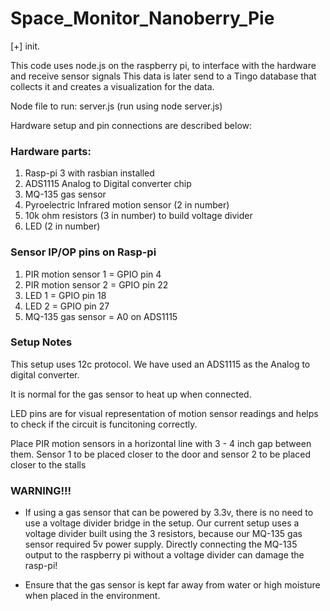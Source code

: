 # Space_Monitor_Nanoberry_Pie
[+] init. 


This code uses node.js on the raspberry pi, to interface with the hardware and receive sensor signals
This data is later send to a Tingo database that collects it and creates a visualization for the data.

Node file to run: server.js (run using node server.js)


Hardware setup and pin connections are described below:

### Hardware parts:

1. Rasp-pi 3 with rasbian installed
2. ADS1115 Analog to Digital converter chip
3. MQ-135 gas sensor
4. Pyroelectric Infrared motion sensor (2 in number)
5. 10k ohm resistors (3 in number) to build voltage divider
6. LED (2 in number)


### Sensor IP/OP pins on Rasp-pi

1. PIR motion sensor 1 			= GPIO pin 4
2. PIR motion sensor 2 			= GPIO pin 22
3. LED 1 						= GPIO pin 18
4. LED 2 						= GPIO pin 27
5. MQ-135 gas sensor 			= A0 on ADS1115


### Setup Notes

This setup uses 12c protocol. We have used an ADS1115 as the Analog to digital converter.

It is normal for the gas sensor to heat up when connected.

LED pins are for visual representation of motion sensor readings and helps to check if the circuit is funcitoning correctly.

Place PIR motion sensors in a horizontal line with 3 - 4 inch gap between them. Sensor 1 to be placed closer to the door and sensor 2 to be placed closer to the stalls


### WARNING!!!

* If using a gas sensor that can be powered by 3.3v, there is no need to use a voltage divider bridge in the setup. Our current setup uses a voltage divider built using the 3 resistors, because our MQ-135 gas sensor required 5v power supply. Directly connecting the MQ-135 output to the raspberry pi without a voltage divider can damage the rasp-pi!

* Ensure that the gas sensor is kept far away from water or high moisture when placed in the environment.


